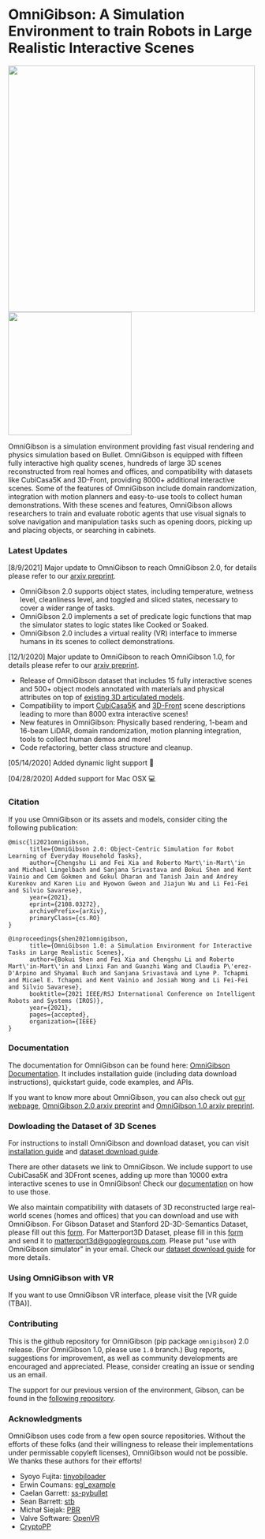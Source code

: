 #  OmniGibson: A Simulation Environment to train Robots in Large Realistic Interactive Scenes

<img src="./docs/images/omnigibsonlogo.png" width="500"> <img src="./docs/images/omnigibson.gif" width="250"> 

OmniGibson is a simulation environment providing fast visual rendering and physics simulation based on Bullet. OmniGibson is equipped with fifteen fully interactive high quality scenes, hundreds of large 3D scenes reconstructed from real homes and offices, and compatibility with datasets like CubiCasa5K and 3D-Front, providing 8000+ additional interactive scenes. Some of the features of OmniGibson include domain randomization, integration with motion planners and easy-to-use tools to collect human demonstrations. With these scenes and features, OmniGibson allows researchers to train and evaluate robotic agents that use visual signals to solve navigation and manipulation tasks such as opening doors, picking up and placing objects, or searching in cabinets.

### Latest Updates
[8/9/2021] Major update to OmniGibson to reach OmniGibson 2.0, for details please refer to our [arxiv preprint](https://arxiv.org/abs/2108.03272). 

-  OmniGibson 2.0 supports object states, including temperature, wetness level, cleanliness level, and toggled and sliced states, necessary to cover a wider range of tasks. 
- OmniGibson 2.0 implements a set of predicate logic functions that map the simulator states to logic states like Cooked or Soaked.
- OmniGibson 2.0 includes a virtual reality (VR) interface to immerse humans in its scenes to collect demonstrations. 


[12/1/2020] Major update to OmniGibson to reach OmniGibson 1.0, for details please refer to our [arxiv preprint](https://arxiv.org/abs/2012.02924). 

- Release of OmniGibson dataset that includes 15 fully interactive scenes and 500+ object models annotated with materials and physical attributes on top of [existing 3D articulated models](https://cs.stanford.edu/~kaichun/partnet/).
- Compatibility to import [CubiCasa5K](https://github.com/CubiCasa/CubiCasa5k) and [3D-Front](https://tianchi.aliyun.com/specials/promotion/alibaba-3d-scene-dataset) scene descriptions leading to more than 8000 extra interactive scenes!
- New features in OmniGibson: Physically based rendering, 1-beam and 16-beam LiDAR, domain randomization, motion planning integration, tools to collect human demos and more!
- Code refactoring, better class structure and cleanup. 

[05/14/2020] Added dynamic light support :flashlight:

[04/28/2020] Added support for Mac OSX :computer:

### Citation
If you use OmniGibson or its assets and models, consider citing the following publication:

```
@misc{li2021omnigibson,
      title={OmniGibson 2.0: Object-Centric Simulation for Robot Learning of Everyday Household Tasks}, 
      author={Chengshu Li and Fei Xia and Roberto Mart\'in-Mart\'in and Michael Lingelbach and Sanjana Srivastava and Bokui Shen and Kent Vainio and Cem Gokmen and Gokul Dharan and Tanish Jain and Andrey Kurenkov and Karen Liu and Hyowon Gweon and Jiajun Wu and Li Fei-Fei and Silvio Savarese},
      year={2021},
      eprint={2108.03272},
      archivePrefix={arXiv},
      primaryClass={cs.RO}
}
```

```
@inproceedings{shen2021omnigibson,
      title={OmniGibson 1.0: a Simulation Environment for Interactive Tasks in Large Realistic Scenes}, 
      author={Bokui Shen and Fei Xia and Chengshu Li and Roberto Mart\'in-Mart\'in and Linxi Fan and Guanzhi Wang and Claudia P\'erez-D'Arpino and Shyamal Buch and Sanjana Srivastava and Lyne P. Tchapmi and Micael E. Tchapmi and Kent Vainio and Josiah Wong and Li Fei-Fei and Silvio Savarese},
      booktitle={2021 IEEE/RSJ International Conference on Intelligent Robots and Systems (IROS)},
      year={2021},
      pages={accepted},
      organization={IEEE}
}
```

### Documentation
The documentation for OmniGibson can be found here: [OmniGibson Documentation](http://svl.stanford.edu/omnigibson/docs/). It includes installation guide (including data download instructions), quickstart guide, code examples, and APIs.

If you want to know more about OmniGibson, you can also check out [our webpage](http://svl.stanford.edu/omnigibson),  [OmniGibson 2.0 arxiv preprint](https://arxiv.org/abs/2108.03272) and [OmniGibson 1.0 arxiv preprint](https://arxiv.org/abs/2012.02924).

### Dowloading the Dataset of 3D Scenes

For instructions to install OmniGibson and download dataset, you can visit [installation guide](http://svl.stanford.edu/omnigibson/docs/installation.html) and [dataset download guide](http://svl.stanford.edu/omnigibson/docs/dataset.html).

There are other datasets we link to OmniGibson. We include support to use CubiCasa5K and 3DFront scenes, adding up more than 10000 extra interactive scenes to use in OmniGibson! Check our [documentation](https://github.com/StanfordVL/OmniGibson/tree/master/omnigibson/utils/data_utils/ext_scene) on how to use those.

We also maintain compatibility with datasets of 3D reconstructed large real-world scenes (homes and offices) that you can download and use with OmniGibson. For Gibson Dataset and Stanford 2D-3D-Semantics Dataset, please fill out this [form](https://forms.gle/36TW9uVpjrE1Mkf9A). For Matterport3D Dataset, please fill in this [form](http://dovahkiin.stanford.edu/matterport/public/MP_TOS.pdf) and send it to [matterport3d@googlegroups.com](mailto:matterport3d@googlegroups.com). Please put "use with OmniGibson simulator" in your email. Check our [dataset download guide](http://svl.stanford.edu/omnigibson/docs/dataset.html) for more details.

### Using OmniGibson with VR
If you want to use OmniGibson VR interface, please visit the [VR guide (TBA)].


### Contributing
This is the github repository for OmniGibson (pip package `omnigibson`) 2.0 release. (For OmniGibson 1.0, please use `1.0` branch.) Bug reports, suggestions for improvement, as well as community developments are encouraged and appreciated. Please, consider creating an issue or sending us an email. 

The support for our previous version of the environment, Gibson, can be found in the [following repository](http://github.com/StanfordVL/GibsonEnv/).

### Acknowledgments

OmniGibson uses code from a few open source repositories. Without the efforts of these folks (and their willingness to release their implementations under permissable copyleft licenses), OmniGibson would not be possible. We thanks these authors for their efforts!

- Syoyo Fujita: [tinyobjloader](https://github.com/syoyo/tinyobjloader)
- Erwin Coumans: [egl_example](https://github.com/erwincoumans/egl_example)
- Caelan Garrett: [ss-pybullet](https://github.com/caelan/ss-pybullet)
- Sean Barrett: [stb](https://github.com/nothings/stb)
- Michał Siejak: [PBR](https://github.com/Nadrin/PBR)
- Valve Software: [OpenVR](https://github.com/ValveSoftware/openvr)
- [CryptoPP](https://www.cryptopp.com/)
